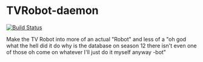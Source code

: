 TVRobot-daemon
==============

[![Build Status](https://travis-ci.org/pettazz/tvrobot-daemon.svg?branch=master)](https://travis-ci.org/pettazz/tvrobot-daemon)

Make the TV Robot into more of an actual "Robot" and less of a "oh god what the hell did it do why is the database on season 12 there isn't even one of those oh come on whatever I'll just do it myself anyway -bot"